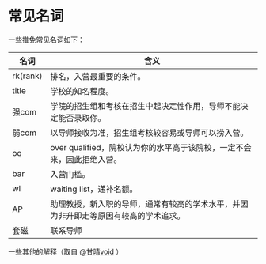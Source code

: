 # 常见名词

一些推免常见名词如下：

| 名词     | 含义                                                         |
| -------- | ------------------------------------------------------------ |
| rk(rank) | 排名，入营最重要的条件。                                     |
| title    | 学校的知名程度。                                             |
| 强com    | 学院的招生组和考核在招生中起决定性作用，导师不能决定能否录取你。 |
| 弱com    | 以导师接收为准，招生组考核较容易或导师可以捞入营。           |
| oq       | over qualified，院校认为你的水平高于该院校，一定不会来，因此拒绝入营。 |
| bar      | 入营门槛。                                                   |
| wl       | waiting list，递补名额。                                     |
| AP       | 助理教授，新入职的导师，通常有较高的学术水平，并因为非升即走等原因有较高的学术追求。 |
| 套磁     | 联系导师                                                     |

一些其他的解释（取自 [@甘晴void](https://github.com/wolfvoid) ）

<div data-full-width="false">
<figure><img src="assets/专有名词.png" alt=""><figcaption></figcaption></figure>
